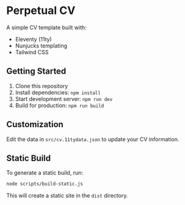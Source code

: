 # Perpetual CV

A simple CV template built with:

- Eleventy (11ty)
- Nunjucks templating
- Tailwind CSS

## Getting Started

1. Clone this repository
2. Install dependencies: `npm install`
3. Start development server: `npm run dev`
4. Build for production: `npm run build`

## Customization

Edit the data in `src/cv.11tydata.json` to update your CV information.

## Static Build

To generate a static build, run:

```bash
node scripts/build-static.js
```

This will create a static site in the `dist` directory.
